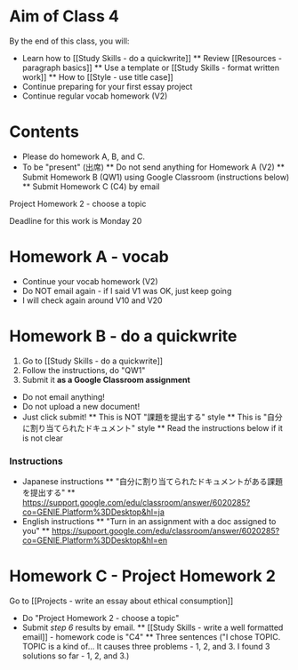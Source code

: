# Aim of Class 4
By the end of this class, you will:
* Learn how to [[Study Skills - do a quickwrite]]
** Review [[Resources - paragraph basics]]
** Use a template or [[Study Skills - format written work]]
** How to [[Style - use title case]]
* Continue preparing for your first essay project
* Continue regular vocab homework (V2)

# Contents
* Please do homework A, B, and C. 
* To be "present" (出席)
** Do not send anything for Homework A (V2)
** Submit Homework B (QW1) using Google Classroom (instructions below)
** Submit Homework C (C4) by email 

Project Homework 2 - choose a topic 

<red>Deadline for this work is Monday 20</red>

# Homework A - vocab
* Continue your vocab homework (V2)
* Do NOT email again - if I said V1 was OK, just keep going
* I will check again around V10 and V20


# Homework B - do a quickwrite
1) Go to [[Study Skills - do a quickwrite]]
2) Follow the instructions, do "QW1"
3) Submit it __as a Google Classroom assignment__
* Do not email anything! 
* Do not upload a new document! 
* <green>Just click submit!</green>
** This is <red>NOT</red> "課題を提出する" style
** This is "自分に割り当てられたドキュメント" style
** Read the instructions below if it is not clear

### Instructions
* Japanese instructions
** "自分に割り当てられたドキュメントがある課題を提出する"
** https://support.google.com/edu/classroom/answer/6020285?co=GENIE.Platform%3DDesktop&hl=ja
* English instructions 
** "Turn in an assignment with a doc assigned to you"
** https://support.google.com/edu/classroom/answer/6020285?co=GENIE.Platform%3DDesktop&hl=en



# Homework C - Project Homework 2
Go to [[Projects - write an essay about ethical consumption]]
* Do "Project Homework 2 - choose a topic"
* Submit _step 6_ results by email. 
** [[Study Skills - write a well formatted email]] - homework code is "C4"
** Three sentences ("I chose TOPIC. TOPIC is a kind of... It causes three problems - 1, 2, and 3. I found 3 solutions so far - 1, 2, and 3.)


